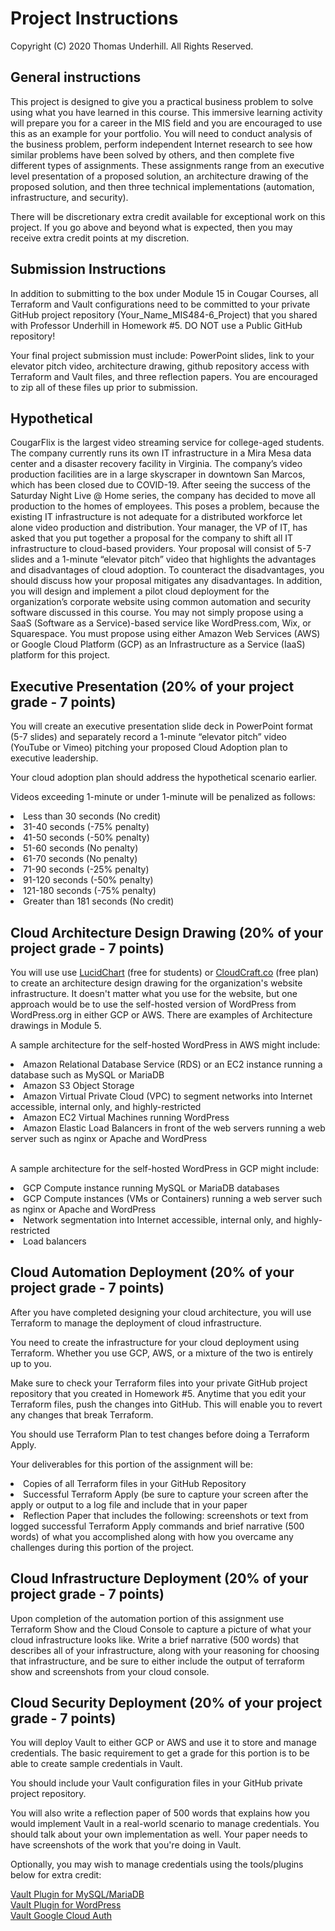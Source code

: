 # Project Instructions
Copyright (C) 2020 Thomas Underhill.  All Rights Reserved.
<br>

## General instructions
This project is designed to give you a practical business problem to solve using what you have learned in this course.  This immersive learning activity will prepare you for a career in the MIS field and you are encouraged to use this as an example for your portfolio.  You will need to conduct analysis of the business problem, perform independent Internet research to see how similar problems have been solved by others, and then complete five different types of assignments.  These assignments range from an executive level presentation of a proposed solution, an architecture drawing of the proposed solution, and then three technical implementations (automation, infrastructure, and security).  

There will be discretionary extra credit available for exceptional work on this project.  If you go above and beyond what is expected, then you may receive extra credit points at my discretion.

## Submission Instructions
In addition to submitting to the box under Module 15 in Cougar Courses, all Terraform and Vault configurations need to be committed to your private GitHub project repository (Your_Name_MIS484-6_Project) that you shared with Professor Underhill in Homework #5.  DO NOT use a Public GitHub repository!

Your final project submission must include: PowerPoint slides, link to your elevator pitch video, architecture drawing, github repository access with Terraform and Vault files, and three reflection papers.  You are encouraged to zip all of these files up prior to submission.

## Hypothetical
CougarFlix is the largest video streaming service for college-aged students.  The company currently runs its own IT infrastructure in a Mira Mesa data center and a disaster recovery facility in Virginia.  The company’s video production facilities are in a large skyscraper in downtown San Marcos, which has been closed due to COVID-19.  After seeing the success of the Saturday Night Live @ Home series, the company has decided to move all production to the homes of employees.  This poses a problem, because the existing IT infrastructure is not adequate for a distributed workforce let alone video production and distribution.  Your manager, the VP of IT, has asked that you put together a proposal for the company to shift all IT infrastructure to cloud-based providers.  Your proposal will consist of 5-7 slides and a 1-minute “elevator pitch” video that highlights the advantages and disadvantages of cloud adoption.  To counteract the disadvantages, you should discuss how your proposal mitigates any disadvantages.  In addition, you will design and implement a pilot cloud deployment for the organization’s corporate website using common automation and security software discussed in this course.  You may not simply propose using a SaaS (Software as a Service)-based service like WordPress.com, Wix, or Squarespace.  You must propose using either Amazon Web Services (AWS) or Google Cloud Platform (GCP) as an Infrastructure as a Service (IaaS) platform for this project.   <br>

## Executive Presentation (20% of your project grade - 7 points)
You will create an executive presentation slide deck in PowerPoint format (5-7 slides) and separately record a 1-minute “elevator pitch” video (YouTube or Vimeo) pitching your proposed Cloud Adoption plan to executive leadership.

Your cloud adoption plan should address the hypothetical scenario earlier.  

Videos exceeding 1-minute or under 1-minute will be penalized as follows:
<li>Less than 30 seconds (No credit)
<li>31-40 seconds (-75% penalty)
<li>41-50 seconds (-50% penalty)
<li>51-60 seconds (No penalty)
<li>61-70 seconds (No penalty)
<li>71-90 seconds (-25% penalty)
<li>91-120 seconds (-50% penalty)
<li>121-180 seconds (-75% penalty)
<li>Greater than 181 seconds (No credit)

## Cloud Architecture Design Drawing (20% of your project grade - 7 points)
You will use use [LucidChart](https://www.lucidchart.com/pages/usecase/education) (free for students) or [CloudCraft.co](CloudCraft.co) (free plan) to create an architecture design drawing for the organization's website infrastructure.  It doesn't matter what you use for the website, but one approach would be to use the self-hosted version of WordPress from WordPress.org in either GCP or AWS.  There are examples of Architecture drawings in Module 5.

A sample architecture for the self-hosted WordPress in AWS might include: <br>
<li>Amazon Relational Database Service (RDS) or an EC2 instance running a database such as MySQL or MariaDB
<li>Amazon S3 Object Storage
<li>Amazon Virtual Private Cloud (VPC) to segment networks into Internet accessible, internal only, and highly-restricted
<li>Amazon EC2 Virtual Machines running WordPress
<li>Amazon Elastic Load Balancers in front of the web servers running a web server such as nginx or Apache and WordPress<br><br>

A sample architecture for the self-hosted WordPress in GCP might include: <br>
<li>GCP Compute instance running MySQL or MariaDB databases
<li>GCP Compute instances (VMs or Containers) running a web server such as nginx or Apache and WordPress
<li>Network segmentation into Internet accessible, internal only, and highly-restricted
<li>Load balancers


## Cloud Automation Deployment (20% of your project grade - 7 points)
After you have completed designing your cloud architecture, you will use Terraform to manage the deployment of cloud infrastructure.

You need to create the infrastructure for your cloud deployment using Terraform.  Whether you use GCP, AWS, or a mixture of the two is entirely up to you.

Make sure to check your Terraform files into your private GitHub project repository that you created in Homework #5.  Anytime that you edit your Terraform files, push the changes into GitHub.  This will enable you to revert any changes that break Terraform.

You should use Terraform Plan to test changes before doing a Terraform Apply.

Your deliverables for this portion of the assignment will be:<br>
<li>Copies of all Terraform files in your GitHub Repository
<li>Successful Terraform Apply (be sure to capture your screen after the apply or output to a log file and include that in your paper
<li>Reflection Paper that includes the following: screenshots or text from logged successful Terraform Apply commands and brief narrative (500 words) of what you accomplished along with how you overcame any challenges during this portion of the project.<br>

## Cloud Infrastructure Deployment (20% of your project grade - 7 points)
Upon completion of the automation portion of this assignment use Terraform Show and the Cloud Console to capture a picture of what your cloud infrastructure looks like.  Write a brief narrative (500 words) that describes all of your infrastructure, along with your reasoning for choosing that infrastructure, and be sure to either include the output of terraform show and screenshots from your cloud console.<br>

## Cloud Security Deployment (20% of your project grade - 7 points)
You will deploy Vault to either GCP or AWS and use it to store and manage credentials.  The basic requirement to get a grade for this portion is to be able to create sample credentials in Vault.

You should include your Vault configuration files in your GitHub private project repository.

You will also write a reflection paper of 500 words that explains how you would implement Vault in a real-world scenario to manage credentials.  You should talk about your own implementation as well.  Your paper needs to have screenshots of the work that you're doing in Vault.

Optionally, you may wish to manage credentials using the tools/plugins below for extra credit:

[Vault Plugin for MySQL/MariaDB](https://www.vaultproject.io/docs/secrets/databases/mysql-maria)<br>
[Vault Plugin for WordPress](https://github.com/humanmade/hashicorp-vault)<br>
[Vault Google Cloud Auth](https://www.vaultproject.io/docs/auth/gcp.html)<br>
